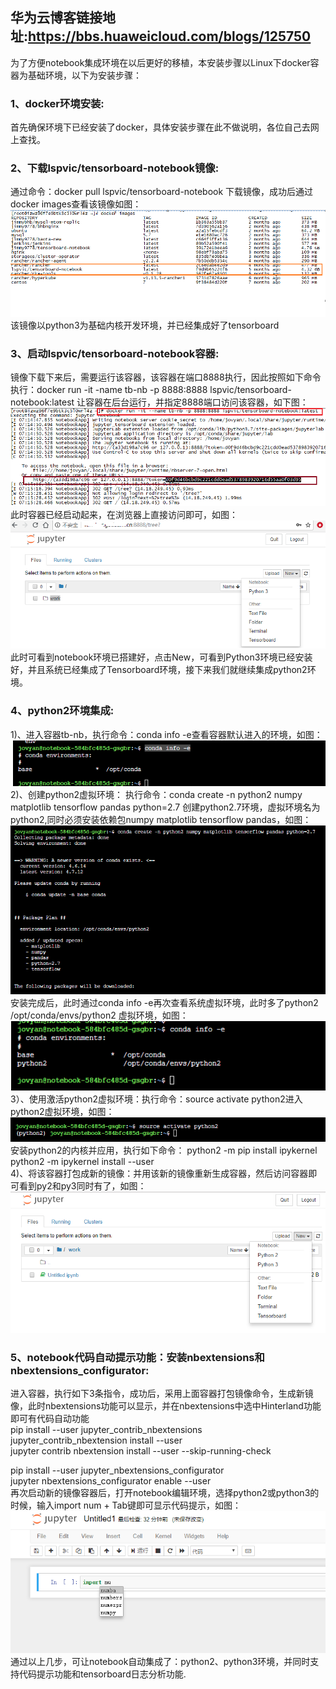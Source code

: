 ## 华为云博客链接地址:https://bbs.huaweicloud.com/blogs/125750
为了方便notebook集成环境在以后更好的移植，本安装步骤以Linux下docker容器为基础环境，以下为安装步骤：
### 1、docker环境安装:
   首先确保环境下已经安装了docker，具体安装步骤在此不做说明，各位自己去网上查找。
### 2、下载lspvic/tensorboard-notebook镜像:
   通过命令：docker pull lspvic/tensorboard-notebook 下载镜像，成功后通过docker images查看该镜像如图：
   <img  src="./imgs/images-nb.png"><br>
   该镜像以python3为基础内核开发环境，并已经集成好了tensorboard
### 3、启动lspvic/tensorboard-notebook容器:
   镜像下载下来后，需要运行该容器，该容器在端口8888执行，因此按照如下命令执行：docker run -it -name tb-nb -p 8888:8888 lspvic/tensorboard-notebook:latest  让容器在后台运行，并指定8888端口访问该容器，如下图：
   <img  src="./imgs/run-container.jpg"><br>
   此时容器已经启动起来，在浏览器上直接访问即可，如图：
   <img  src="./imgs/nb.jpg"><br>
   此时可看到notebook环境已搭建好，点击New，可看到Python3环境已经安装好，并且系统已经集成了Tensorboard环境，接下来我们就继续集成python2环境。
### 4、python2环境集成:
   1)、进入容器tb-nb，执行命令：conda info -e查看容器默认进入的环境，如图：
   <img  src="./imgs/conda-base.png"><br>
   2)、创建python2虚拟环境：
   执行命令：conda create -n python2 numpy matplotlib tensorflow pandas python=2.7 创建python2.7环境，虚拟环境名为python2,同时必须安装依赖包numpy matplotlib tensorflow pandas，如图：
   <img  src="./imgs/py2.png"><br>
   安装完成后，此时通过conda info -e再次查看系统虚拟环境，此时多了python2  /opt/conda/envs/python2 虚拟环境，如图：<br>
   <img  src="./imgs/py2-2.png"><br>
   3）、使用激活python2虚拟环境：执行命令：source activate python2进入python2虚拟环境，如图：
   <img  src="./imgs/py2-3.png"><br>
   安装python2的内核并应用，执行如下命令：
   python2 -m pip install ipykernel<br>
   python2 -m ipykernel install --user<br>
   4)、将该容器打包成新的镜像：并用该新的镜像重新生成容器，然后访问容器即可看到py2和py3同时有了，如图：<br>
   <img  src="./imgs/py2-py3.png"><br>
### 5、notebook代码自动提示功能：安装nbextensions和nbextensions_configurator:
   进入容器，执行如下3条指令，成功后，采用上面容器打包镜像命令，生成新镜像，此时nbextensions功能可以显示，并在nbextensions中选中Hinterland功能即可有代码自动功能<br>
   pip install --user jupyter_contrib_nbextensions<br>
   jupyter_contrib_nbextension install --user<br>
   jupyter contrib nbextension install --user --skip-running-check<br>

   pip install --user jupyter_nbextensions_configurator<br>
   jupyter nbextensions_configurator enable --user<br>
再次启动新的镜像容器后，打开notebook编辑环境，选择python2或python3的时候，输入import num + Tab键即可显示代码提示，如图：<br>
   <img  src="./imgs/code-tishi.png"><br>
通过以上几步，可让notebook自动集成了：python2、python3环境，并同时支持代码提示功能和tensorboard日志分析功能.

